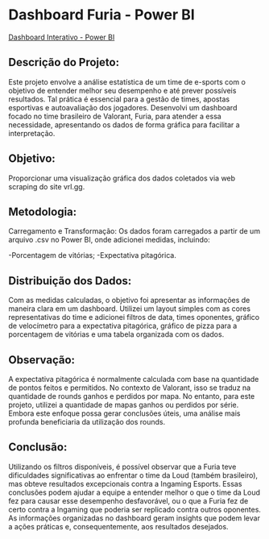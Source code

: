 # Dashboard Furia - Power BI

[Dashboard Interativo - Power BI](https://app.powerbi.com/view?r=eyJrIjoiOTc4YzJhMTYtYmUxOS00YmRlLTg0NDQtOTE1NmI3NTdhZDEyIiwidCI6IjVjYTQ5NWRkLWQ0ZmEtNGVmMy04MDdmLWNkZmNjNTBlNDQ2OSJ9)



## Descrição do Projeto:

Este projeto envolve a análise estatística de um time de e-sports com o objetivo de entender melhor seu desempenho e até prever possíveis resultados. 
Tal prática é essencial para a gestão de times, apostas esportivas e autoavaliação dos jogadores. Desenvolvi um dashboard focado no time brasileiro de Valorant, 
Furia, para atender a essa necessidade, apresentando os dados de forma gráfica para facilitar a interpretação.

## Objetivo:

Proporcionar uma visualização gráfica dos dados coletados via web scraping do site vrl.gg.


## Metodologia:

Carregamento e Transformação:
Os dados foram carregados a partir de um arquivo .csv no Power BI, onde adicionei medidas, incluindo:

-Porcentagem de vitórias;
-Expectativa pitagórica.

## Distribuição dos Dados:

Com as medidas calculadas, o objetivo foi apresentar as informações de maneira clara em um dashboard. Utilizei um layout simples 
com as cores representativas do time e adicionei filtros de data, times oponentes, gráfico de velocímetro para a expectativa pitagórica, 
gráfico de pizza para a porcentagem de vitórias e uma tabela organizada com os dados.

## Observação:

A expectativa pitagórica é normalmente calculada com base na quantidade de pontos feitos e permitidos. 
No contexto de Valorant, isso se traduz na quantidade de rounds ganhos e perdidos por mapa. 
No entanto, para este projeto, utilizei a quantidade de mapas ganhos ou perdidos por série. Embora este enfoque 
possa gerar conclusões úteis, uma análise mais profunda beneficiaria da utilização dos rounds.

## Conclusão:

Utilizando os filtros disponíveis, é possível observar que a Furia teve dificuldades significativas ao enfrentar o time da Loud 
(também brasileiro), mas obteve resultados excepcionais contra a Ingaming Esports. Essas conclusões podem ajudar a equipe a entender 
melhor o que o time da Loud fez para causar esse desempenho desfavorável, ou o que a Furia fez de certo contra a Ingaming que poderia 
ser replicado contra outros oponentes. As informações organizadas no dashboard geram insights que podem levar a ações práticas e, consequentemente, aos resultados desejados.
